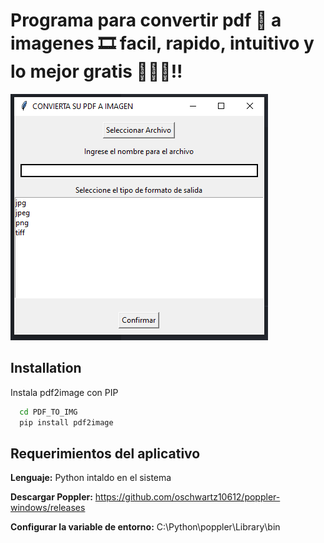 # Programa para convertir pdf 📃 a imagenes 🎞 facil, rapido, intuitivo y lo mejor gratis 🥰😏🎉!!

![Vista previa](preview.png)

## Installation

Instala pdf2image con PIP

```bash
  cd PDF_TO_IMG
  pip install pdf2image
```



## Requerimientos del aplicativo
**Lenguaje:** Python intaldo en el sistema

**Descargar Poppler:** https://github.com/oschwartz10612/poppler-windows/releases

**Configurar la variable de entorno:** C:\Python\poppler\Library\bin